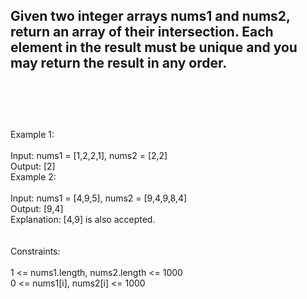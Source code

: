 ## Given two integer arrays nums1 and nums2, return an array of their intersection. Each element in the result must be unique and you may return the result in any order. <br> <br> <br> <br> 
Example 1: <br> <br> 
Input: nums1 = [1,2,2,1], nums2 = [2,2] <br> 
Output: [2] <br> 
Example 2: <br> <br> 
Input: nums1 = [4,9,5], nums2 = [9,4,9,8,4] <br> 
Output: [9,4] <br> 
Explanation: [4,9] is also accepted. <br> <br> <br> 
Constraints: <br> <br> 
1 <= nums1.length, nums2.length <= 1000 <br> 
0 <= nums1[i], nums2[i] <= 1000 <br> 

